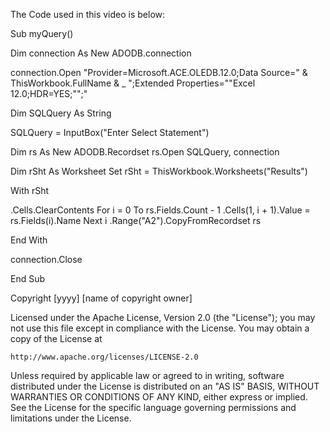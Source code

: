 The Code used in this video is below:

Sub myQuery()

Dim connection As New ADODB.connection

connection.Open "Provider=Microsoft.ACE.OLEDB.12.0;Data Source=" & ThisWorkbook.FullName & _
";Extended Properties=""Excel 12.0;HDR=YES;"";"

Dim SQLQuery As String

SQLQuery = InputBox("Enter Select Statement")

Dim rs As New ADODB.Recordset
rs.Open SQLQuery, connection

Dim rSht As Worksheet
Set rSht = ThisWorkbook.Worksheets("Results")

With rSht

.Cells.ClearContents
For i = 0 To rs.Fields.Count - 1
.Cells(1, i + 1).Value = rs.Fields(i).Name
Next i
.Range("A2").CopyFromRecordset rs

End With

connection.Close

End Sub



Copyright [yyyy] [name of copyright owner]

Licensed under the Apache License, Version 2.0 (the "License");
you may not use this file except in compliance with the License.
You may obtain a copy of the License at

    http://www.apache.org/licenses/LICENSE-2.0

Unless required by applicable law or agreed to in writing, software
distributed under the License is distributed on an "AS IS" BASIS,
WITHOUT WARRANTIES OR CONDITIONS OF ANY KIND, either express or implied.
See the License for the specific language governing permissions and
limitations under the License.